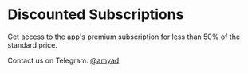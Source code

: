 # Discounted Subscriptions

Get access to the app's premium subscription for less than 50% of the standard price.

Contact us on Telegram: [@amyad](http://t.me/amyad)

